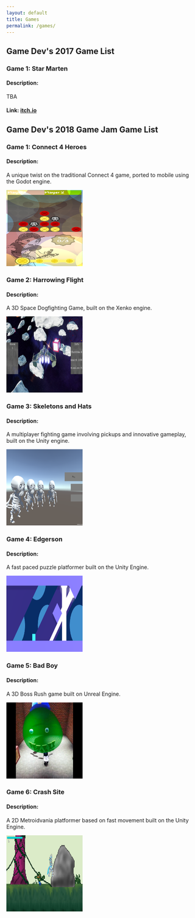 ```yaml
---
layout: default
title: Games
permalink: /games/
---
```


<script src = "/js/imghover.js"></script>


## Game Dev's 2017 Game List

### Game 1: Star Marten

#### Description: 

TBA

#### Link: [itch.io](https://mnchino.itch.io/star-marten)


## Game Dev's 2018 Game Jam Game List

### Game 1: Connect 4 Heroes

#### Description:

A unique twist on the traditional Connect 4 game, ported to mobile using the Godot engine.


<img title = "Click to Enlarge" src = "/gdcimgs/Connect4Heroes.png" onClick = "toggleImgSize('c4h')" data-setting='min' style = "width: 200px; height: 200px;" id = "c4h">

### Game 2: Harrowing Flight

#### Description:

A 3D Space Dogfighting Game, built on the Xenko engine.


<img title = "Click to Enlarge" src = "/gdcimgs/HarrowingFlight.png" onClick = "toggleImgSize('hf')" style = "width: 200px; height: 200px;" id = "hf">

### Game 3: Skeletons and Hats

#### Description: 

A multiplayer fighting game involving pickups and innovative gameplay, built on the Unity engine.


<img title = "Click to Enlarge" src = "/gdcimgs/SkeletonsAndHats.png" onClick = "toggleImgSize('skh')" style = "width: 200px; height: 200px;" id = "skh">


### Game 4: Edgerson

#### Description: 

A fast paced puzzle platformer built on the Unity Engine.


<img title = "Click to Enlarge" src = "/gdcimgs/Edgerson.png" onClick = "toggleImgSize('edg')" style = "width: 200px; height: 200px;" id = "edg">


### Game 5: Bad Boy

#### Description: 

A 3D Boss Rush game built on Unreal Engine. 


<img title = "Click to Enlarge" src = "/gdcimgs/BadBoySlime.jpg" onClick = "toggleImgSize('BB')" style = "width: 200px; height: 200px;" id = "BB">


### Game 6: Crash Site

#### Description: 

A 2D Metroidvania platformer based on fast movement built on the Unity Engine. 


<img title = "Click to Enlarge" src = "/gdcimgs/CrashSite.png" onClick = "toggleImgSize('CS')" style = "width: 200px; height: 200px;" id = "CS">
